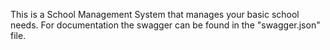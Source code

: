 This is a School Management System that manages your basic school needs. For documentation the swagger can be found in the "swagger.json" file.